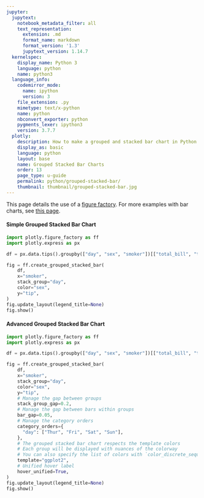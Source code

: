 ```yaml
---
jupyter:
  jupytext:
    notebook_metadata_filter: all
    text_representation:
      extension: .md
      format_name: markdown
      format_version: '1.3'
      jupytext_version: 1.14.7
  kernelspec:
    display_name: Python 3
    language: python
    name: python3
  language_info:
    codemirror_mode:
      name: ipython
      version: 3
    file_extension: .py
    mimetype: text/x-python
    name: python
    nbconvert_exporter: python
    pygments_lexer: ipython3
    version: 3.7.7
  plotly:
    description: How to make a grouped and stacked bar chart in Python with Plotly.
    display_as: basic
    language: python
    layout: base
    name: Grouped Stacked Bar Charts
    order: 13
    page_type: u-guide
    permalink: python/grouped-stacked-bar/
    thumbnail: thumbnail/grouped-stacked-bar.jpg
---
```


This page details the use of a [figure factory](/python/figure-factories/). For more examples with bar charts, see [this page](/python/bar-charts/).

#### Simple Grouped Stacked Bar Chart

```python
import plotly.figure_factory as ff
import plotly.express as px

df = px.data.tips().groupby(["day", "sex", "smoker"])[["total_bill", "tip"]].sum().reset_index()

fig = ff.create_grouped_stacked_bar(
    df,
    x="smoker",
    stack_group="day",
    color="sex",
    y="tip",
)
fig.update_layout(legend_title=None)
fig.show()
```

#### Advanced Grouped Stacked Bar Chart

```python
import plotly.figure_factory as ff
import plotly.express as px

df = px.data.tips().groupby(["day", "sex", "smoker"])[["total_bill", "tip"]].sum().reset_index()

fig = ff.create_grouped_stacked_bar(
    df,
    x="smoker",
    stack_group="day",
    color="sex",
    y="tip",
    # Manage the gap between groups
    stack_group_gap=0.2,
    # Manage the gap between bars within groups
    bar_gap=0.05,
    # Manage the category orders
    category_orders={
      "day": ["Thur", "Fri", "Sat", "Sun"],
    },
    # The grouped stacked bar chart respects the template colors
    # Each group will be displayed with nuances of the colorway
    # You can also specify the list of colors with `color_discrete_sequence`
    template="ggplot2",
    # Unified hover label
    hover_unified=True,
)
fig.update_layout(legend_title=None)
fig.show()
```
